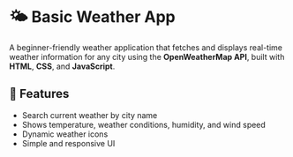 # 🌤️ Basic Weather App

A beginner-friendly weather application that fetches and displays real-time weather information for any city using the **OpenWeatherMap API**, built with **HTML**, **CSS**, and **JavaScript**.

## 🔧 Features

- Search current weather by city name
- Shows temperature, weather conditions, humidity, and wind speed
- Dynamic weather icons
- Simple and responsive UI